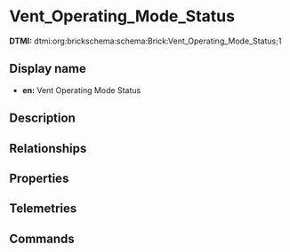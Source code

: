 # Vent_Operating_Mode_Status
**DTMI:** dtmi:org:brickschema:schema:Brick:Vent_Operating_Mode_Status;1
## Display name
- **en:** Vent Operating Mode Status
## Description
## Relationships
## Properties
## Telemetries
## Commands
